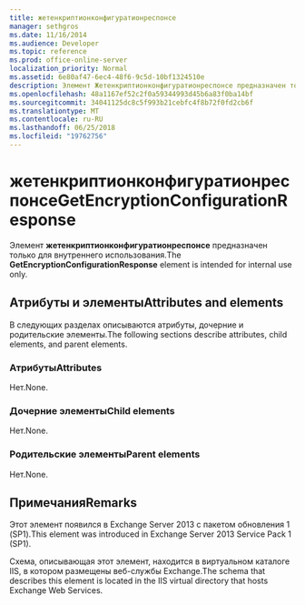 ```yaml
---
title: жетенкриптионконфигуратионреспонсе
manager: sethgros
ms.date: 11/16/2014
ms.audience: Developer
ms.topic: reference
ms.prod: office-online-server
localization_priority: Normal
ms.assetid: 6e80af47-6ec4-48f6-9c5d-10bf1324510e
description: Элемент Жетенкриптионконфигуратионреспонсе предназначен только для внутреннего использования.
ms.openlocfilehash: 48a1167ef52c2f0a59344993d45b6a83f0ba14bf
ms.sourcegitcommit: 34041125dc8c5f993b21cebfc4f8b72f0fd2cb6f
ms.translationtype: MT
ms.contentlocale: ru-RU
ms.lasthandoff: 06/25/2018
ms.locfileid: "19762756"
---
```

# <a name="getencryptionconfigurationresponse"></a><span data-ttu-id="a202d-103">жетенкриптионконфигуратионреспонсе</span><span class="sxs-lookup"><span data-stu-id="a202d-103">GetEncryptionConfigurationResponse</span></span>

<span data-ttu-id="a202d-104">Элемент **жетенкриптионконфигуратионреспонсе** предназначен только для внутреннего использования.</span><span class="sxs-lookup"><span data-stu-id="a202d-104">The **GetEncryptionConfigurationResponse** element is intended for internal use only.</span></span> 

## <a name="attributes-and-elements"></a><span data-ttu-id="a202d-105">Атрибуты и элементы</span><span class="sxs-lookup"><span data-stu-id="a202d-105">Attributes and elements</span></span>

<span data-ttu-id="a202d-106">В следующих разделах описываются атрибуты, дочерние и родительские элементы.</span><span class="sxs-lookup"><span data-stu-id="a202d-106">The following sections describe attributes, child elements, and parent elements.</span></span>
  
### <a name="attributes"></a><span data-ttu-id="a202d-107">Атрибуты</span><span class="sxs-lookup"><span data-stu-id="a202d-107">Attributes</span></span>

<span data-ttu-id="a202d-108">Нет.</span><span class="sxs-lookup"><span data-stu-id="a202d-108">None.</span></span>
  
### <a name="child-elements"></a><span data-ttu-id="a202d-109">Дочерние элементы</span><span class="sxs-lookup"><span data-stu-id="a202d-109">Child elements</span></span>

<span data-ttu-id="a202d-110">Нет.</span><span class="sxs-lookup"><span data-stu-id="a202d-110">None.</span></span>
  
### <a name="parent-elements"></a><span data-ttu-id="a202d-111">Родительские элементы</span><span class="sxs-lookup"><span data-stu-id="a202d-111">Parent elements</span></span>

<span data-ttu-id="a202d-112">Нет.</span><span class="sxs-lookup"><span data-stu-id="a202d-112">None.</span></span>
  
## <a name="remarks"></a><span data-ttu-id="a202d-113">Примечания</span><span class="sxs-lookup"><span data-stu-id="a202d-113">Remarks</span></span>

<span data-ttu-id="a202d-114">Этот элемент появился в Exchange Server 2013 с пакетом обновления 1 (SP1).</span><span class="sxs-lookup"><span data-stu-id="a202d-114">This element was introduced in Exchange Server 2013 Service Pack 1 (SP1).</span></span>
  
<span data-ttu-id="a202d-115">Схема, описывающая этот элемент, находится в виртуальном каталоге IIS, в котором размещены веб-службы Exchange.</span><span class="sxs-lookup"><span data-stu-id="a202d-115">The schema that describes this element is located in the IIS virtual directory that hosts Exchange Web Services.</span></span>
  

